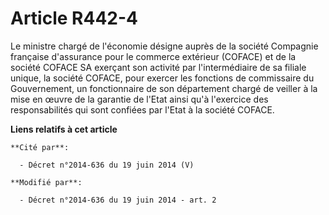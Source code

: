 # Article R442-4

Le ministre chargé de l'économie désigne auprès de la société Compagnie française d'assurance pour le commerce extérieur
(COFACE) et de la société COFACE SA exerçant son activité par l'intermédiaire de sa filiale unique, la société COFACE, pour
exercer les fonctions de commissaire du Gouvernement, un fonctionnaire de son département chargé de veiller à la mise en
œuvre de la garantie de l'Etat ainsi qu'à l'exercice des responsabilités qui sont confiées par l'Etat à la société COFACE.

**Liens relatifs à cet article**

	**Cité par**:

	  - Décret n°2014-636 du 19 juin 2014 (V)

	**Modifié par**:

	  - Décret n°2014-636 du 19 juin 2014 - art. 2
